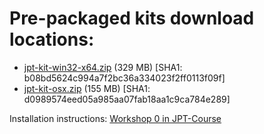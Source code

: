 # Pre-packaged kits download locations:

* [jpt-kit-win32-x64.zip](https://www.dropbox.com/s/o82c57qr0qx8tpp/jpt-kit-win32-x64.zip?dl=0) (329 MB) [SHA1: b08bd5624c994a7f2bc36a334023f2ff0113f09f]
* [jpt-kit-osx.zip](https://www.dropbox.com/s/b3kfk32728zoiu0/jpt-kit-osx.zip?dl=0) (155 MB) [SHA1: d0989574eed05a985aa07fab18aa1c9ca784e289]

Installation instructions: [Workshop 0 in JPT-Course](https://github.com/arnauldvm/jpt-course/blob/master/src/main/adoc/1-intro/w0-install.adoc)
